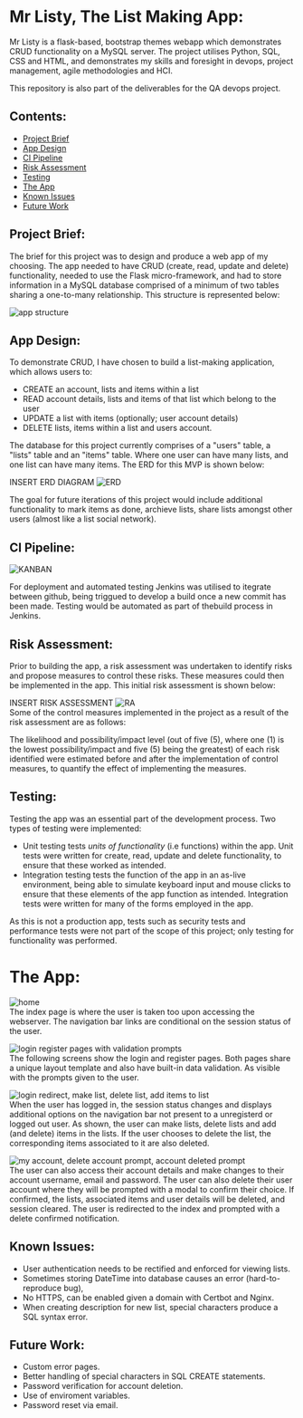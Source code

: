 # Mr Listy, The List Making App:
Mr Listy is a flask-based, bootstrap themes webapp which demonstrates CRUD functionality on a MySQL server. The project utilises Python, SQL, CSS and HTML, and demonstrates my skills and foresight in devops, project management, agile methodologies and HCI.

This repository is also part of the deliverables for the QA devops project.

## Contents:
* [Project Brief](#Project-Brief)  
* [App Design](#App-Design)
* [CI Pipeline](#CI-Pipeline)  
* [Risk Assessment](#Risk-Assessment)
* [Testing](#Testing)
* [The App](#The-App)
* [Known Issues](#Known-Issues)
* [Future Work](#Future-Work)

## Project Brief:  
The brief for this project was to design and produce a web app of my choosing. The app needed to have CRUD (create, read, update and delete) functionality, needed to use the Flask micro-framework, and had to store information in a MySQL database comprised of a minimum of two tables sharing a one-to-many relationship. This structure is represented below:  

![app structure](https://github.com/dkthecoder/Mr-listy-the-list-making-CRUD-app/blob/main/figures/page%20planning%20inverted.png?raw=true)  

## App Design:
To demonstrate CRUD, I have chosen to build a list-making application, which allows users to:
* CREATE an account, lists and items within a list
* READ account details, lists and items of that list which belong to the user
* UPDATE a list with items (optionally; user account details)
* DELETE lists, items within a list and users account.

The database for this project currently comprises of a "users" table, a "lists" table and an "items" table. Where one user can have many lists, and one list can have many items. The ERD for this MVP is shown below:  

INSERT ERD DIAGRAM
![ERD](https://github.com/dkthecoder/Mr-listy-the-list-making-CRUD-app/blob/main/figures/Mr%20Listy%20ERD%20Database.png)

The goal for future iterations of this project would include additional functionality to mark items as done, archieve lists, share lists amongst other users (almost like a list social network).


## CI Pipeline:  
![KANBAN](https://github.com/dkthecoder/Mr-listy-the-list-making-CRUD-app/blob/main/figures/jira%20kanban%20backlog%20timeline.png?raw=true)

For deployment and automated testing Jenkins was utilised to itegrate between github, being triggued to develop a build once a new commit has been made. Testing would be automated as part of thebuild process in Jenkins.

## Risk Assessment:
Prior to building the app, a risk assessment was undertaken to identify risks and propose measures to control these risks. These measures could then be implemented in the app. This initial risk assessment is shown below:   

INSERT RISK ASSESSMENT
![RA](https://github.com/dkthecoder/Mr-listy-the-list-making-CRUD-app/blob/main/figures/risk%20assessment%20inverted.png)  
Some of the control measures implemented in the project as a result of the risk assessment are as follows:  

The likelihood and possibility/impact level (out of five (5), where one (1) is the lowest possibility/impact and five (5) being the greatest) of each risk identified were estimated before and after the implementation of control measures, to quantify the effect of implementing the measures.


## Testing:  
Testing the app was an essential part of the development process. Two types of testing were implemented:  
* Unit testing tests _units of functionality_ (i.e functions) within the app. Unit tests were written for create, read, update and delete functionality, to ensure that these worked as intended.
* Integration testing tests the function of the app in an as-live environment, being able to simulate keyboard input and mouse clicks to ensure that these elements of the app function as intended. Integration tests were written for many of the forms employed in the app.  

As this is not a production app, tests such as security tests and performance tests were not part of the scope of this project; only testing for functionality was performed. 


# The App:  

![home](https://github.com/dkthecoder/Mr-listy-the-list-making-CRUD-app/blob/main/figures/screenshots/mrlisty-landing.png?raw=true)  
The index page is where the user is taken too upon accessing the webserver. The navigation bar links are conditional on the session status of the user.

![login register pages with validation prompts](https://github.com/dkthecoder/Mr-listy-the-list-making-CRUD-app/blob/main/figures/screenshots/mrlisty-register%20login%20success%20fail.png?raw=true)  
The following screens show the login and register pages. Both pages share a unique layout template and also have built-in data validation. As visible with the prompts given to the user.

![login redirect, make list, delete list, add items to list](https://github.com/dkthecoder/Mr-listy-the-list-making-CRUD-app/blob/main/figures/screenshots/mrlisty-my%20list%20list%20items%20delete%20list.png?raw=true)  
When the user has logged in, the session status changes and displays additional options on the navigation bar not present to a unregisterd or logged out user. As shown, the user can make lists, delete lists and add (and delete) items in the lists. If the user chooses to delete the list, the corresponding items associated to it are also deleted.

![my account, delete account prompt, account deleted prompt](https://github.com/dkthecoder/Mr-listy-the-list-making-CRUD-app/blob/main/figures/screenshots/mrlisty-my%20account%20and%20delete%20promt.png?raw=true)  
The user can also access their account details and make changes to their account username, email and password. The user can also delete their user account where they will be prompted with a modal to confirm their choice. If confirmed, the lists, associated items and user details will be deleted, and session cleared. The user is redirected to the index and prompted with a delete confirmed notification.


## Known Issues:
* User authentication needs to be rectified and enforced for viewing lists.
* Sometimes storing DateTime into database causes an error (hard-to-reproduce bug),
* No HTTPS, can be enabled given a domain with Certbot and Nginx.
* When creating description for new list, special characters produce a SQL syntax error.

## Future Work:
* Custom error pages.
* Better handling of special characters in SQL CREATE statements.
* Password verification for account deletion.
* Use of enviroment variables.
* Password reset via email.
